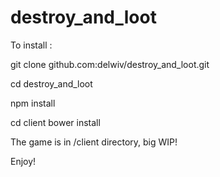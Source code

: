 destroy_and_loot
================
To install :

git clone github.com:delwiv/destroy_and_loot.git

cd destroy_and_loot

npm install

cd client bower install

The game is in /client directory, big WIP!

Enjoy!
